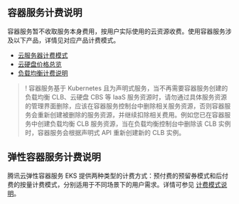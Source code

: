 
## 容器服务计费说明
容器服务暂不收取服务本身费用，按用户实际使用的云资源收费。使用容器服务涉及以下产品，详情见对应产品计费模式。

- [云服务器计费模式](https://cloud.tencent.com/document/product/213/2180)
- [云硬盘价格总览](https://cloud.tencent.com/document/product/213/2255)
- [负载均衡计费说明](https://cloud.tencent.com/document/product/214/42934)

>! 容器服务基于 Kubernetes 且为声明式服务，当不再需要容器服务创建的负载均衡 CLB、云硬盘 CBS 等 IaaS 服务资源时，请勿通过具体服务资源的管理界面删除，应该在容器服务控制台中删除相关服务资源，否则容器服务会重新创建被删除的服务资源，并继续扣除相关费用。例如您已在容器服务中创建负载均衡 CLB 服务资源，当在负载均衡控制台中删除该 CLB 实例时，容器服务会根据声明式 API 重新创建新的 CLB 实例。


## 弹性容器服务计费说明
腾讯云弹性容器服务 EKS 提供两种类型的计费方式：预付费的预留券模式和后付费的按量计费模式，分别适用于不同场景下的用户需求。详情可参见 [计费模式说明](https://cloud.tencent.com/document/product/457/39806#ModeDescription)。
